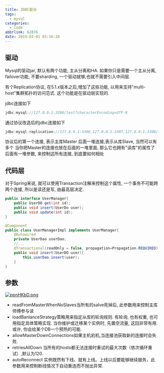 ```yaml
---
title: JDBC驱动
tags:
  - mysql
categories:
  - code
abbrlink: 62876
date: 2019-03-01 03:16:20
---
```


<!--more-->

## 驱动
Mysql的驱动jar, 默认有两个功能, 主从分离和HA. 
如果你只是需要一个主从分离, failover功能, 不要sharding, 一个驱动就够,也就不需要引入中间层.

有个Replication协议, 在5.1.x版本之后,增加了这些功能, 以用来支持"multi-host"集群拓扑的访问范式. 这个功能是在驱动层实现的.

jdbc连接如下
```java
jdbc:mysql://127.0.0.1:3306/test?characterEncoding=UTF-8
```
通过协议改造后的jdbc连接如下
```java
jdbc:mysql:replication://127.0.0.1:3306,127.0.0.1:3307,127.0.0.1:3308/test?useUnicode=true&characterEncoding=UTF-8&autoReconnect=false&loadBalanceStrategy=random
```
协议后的第一个连接, 表示主库Master
后面一堆连接,表示从库Slave, 当然可以有多个
当你把Master的连接也放在后面的一堆里面, 那么它也拥有"读库"的属性了
后面有一堆参数, 来控制这所有连接, 到底要如何相处

## 代码层
对于Spring来说, 就可以使用Transaction注解来控制这个属性, 一个事务不可能跨两个连接, 所以是读还是写, 由最高层决定.
```java
public interface UserManager{
	public UserDO get(int id);
	public void insert(UserDo user);
	public void update(int id);
}
```
```java
@Component
public class UserManagerImpl implements UserManager{
	@Autowired
    private UserDao userDao;
    //...
    @Transactional(readOnly = false, propagation=Propagation.REQUIRED)
    public void insert(UserDO user){
		this.userDao.insert(user);
    }
}
```
## 参数
[![ppnHKbD.png](https://s1.ax1x.com/2023/03/10/ppnHKbD.png)](https://imgse.com/i/ppnHKbD)

- readFromMasterWhenNoSlaves当所有的salve死掉后, 此参数用来控制主库师傅参与读
- loadBanlanceStrategy策略用来指定从库的轮询规则. 有轮询, 也有权重, 也可用指定具体策略实现. 当你维护或迁移某个实例时, 先置空流量, 这回非常有用. 或许, 你会给某个DB一个预热的可能.
- allowMasterDownConnections如果主机宕机,当连接池获取新的连接时会失败.
- retriesAllDown 当所有的hosts都无法连接时重试的最大次数（依次循环重试）,默认为120.
- autoReconnect 实例既然有下线、就有上线。上线以后要能够继续服务，此参数用来控制断线情况下自动重连而不抛出异常.
